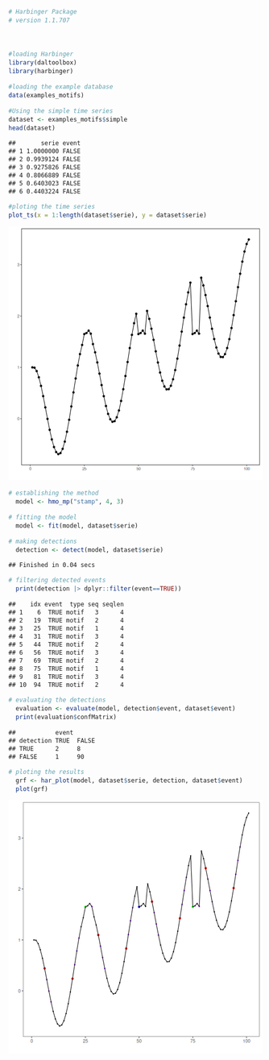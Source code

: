 
``` r
# Harbinger Package
# version 1.1.707



#loading Harbinger
library(daltoolbox)
library(harbinger) 
```


``` r
#loading the example database
data(examples_motifs)
```


``` r
#Using the simple time series
dataset <- examples_motifs$simple
head(dataset)
```

```
##       serie event
## 1 1.0000000 FALSE
## 2 0.9939124 FALSE
## 3 0.9275826 FALSE
## 4 0.8066889 FALSE
## 5 0.6403023 FALSE
## 6 0.4403224 FALSE
```


``` r
#ploting the time series
plot_ts(x = 1:length(dataset$serie), y = dataset$serie)
```

![plot of chunk unnamed-chunk-4](fig/hmo_mp_stamp/unnamed-chunk-4-1.png)


``` r
# establishing the method  
  model <- hmo_mp("stamp", 4, 3)
```


``` r
# fitting the model
  model <- fit(model, dataset$serie)
```


``` r
# making detections
  detection <- detect(model, dataset$serie)
```

```
## Finished in 0.04 secs
```


``` r
# filtering detected events
  print(detection |> dplyr::filter(event==TRUE))
```

```
##    idx event  type seq seqlen
## 1    6  TRUE motif   3      4
## 2   19  TRUE motif   2      4
## 3   25  TRUE motif   1      4
## 4   31  TRUE motif   3      4
## 5   44  TRUE motif   2      4
## 6   56  TRUE motif   3      4
## 7   69  TRUE motif   2      4
## 8   75  TRUE motif   1      4
## 9   81  TRUE motif   3      4
## 10  94  TRUE motif   2      4
```


``` r
# evaluating the detections
  evaluation <- evaluate(model, detection$event, dataset$event)
  print(evaluation$confMatrix)
```

```
##           event      
## detection TRUE  FALSE
## TRUE      2     8    
## FALSE     1     90
```


``` r
# ploting the results
  grf <- har_plot(model, dataset$serie, detection, dataset$event)
  plot(grf)
```

![plot of chunk unnamed-chunk-10](fig/hmo_mp_stamp/unnamed-chunk-10-1.png)

